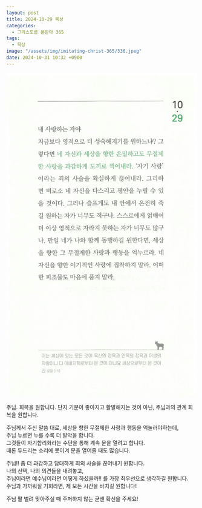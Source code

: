 ```yaml
---
layout: post
title: 2024-10-29 묵상
categories:
  - 그리스도를 본받아 365
tags:
  - 묵상
image: "/assets/img/imitating-christ-365/336.jpeg"
date: 2024-10-31 10:32 +0900
---
```


![image](/assets/img/imitating-christ-365/336.jpeg)

주님. 회복을 원합니다.
단지 기분이 좋아지고 활발해지는 것이 아닌, 주님과의 관계 회복을 원합니다.

주님께서 주신 말씀 대로, 세상을 향한 무절제한 사랑과 행동을 억눌러야하는데,  
주님 누르면 누를 수록 더 발악을 합니다.  
그것들이 자기합리화라는 수단을 통해 계속 문을 열려고 합니다.  
때론 두드리는 소리에 못이겨 문을 열어줄 때도 많습니다.

주님!! 좀 더 과감하고 담대하게 죄의 사슬을 끊어내기 원합니다.  
나의 선택, 나의 의견들을 내려놓고,  
주님이라면 예수님이라면 어떻게 하셨을까!! 를 가장 최우선으로 생각하길 원합니다.  
주님과 가까워질 기회라면, 제 모든 시간을 바치길 원합니다!

주님 팔 벌려 맞아주실 때 주저하지 않는 굳센 확신을 주세요!
